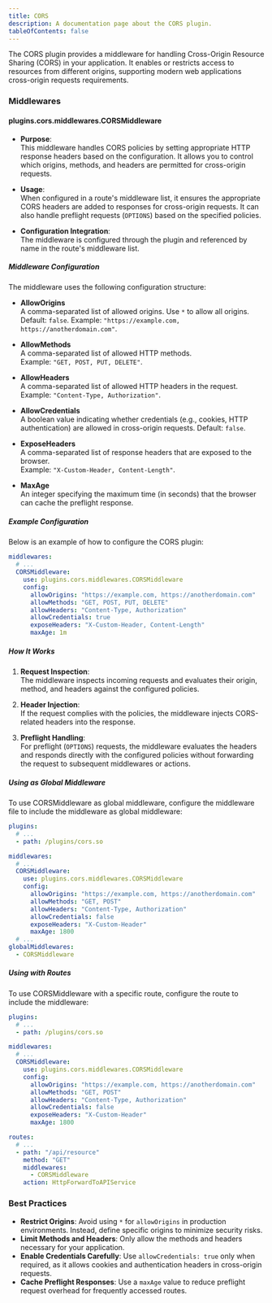 ```yaml
---
title: CORS
description: A documentation page about the CORS plugin.
tableOfContents: false
---
```


The CORS plugin provides a middleware for handling Cross-Origin Resource Sharing (CORS) in your application. It enables or restricts access to resources from different origins, supporting modern web applications cross-origin requests requirements.

### Middlewares

#### plugins.cors.middlewares.CORSMiddleware

- **Purpose**:  
  This middleware handles CORS policies by setting appropriate HTTP response headers based on the configuration. It allows you to control which origins, methods, and headers are permitted for cross-origin requests.

- **Usage**:  
  When configured in a route's middleware list, it ensures the appropriate CORS headers are added to responses for cross-origin requests. It can also handle preflight requests (`OPTIONS`) based on the specified policies.

- **Configuration Integration**:  
  The middleware is configured through the plugin and referenced by name in the route's middleware list.

##### Middleware Configuration

The middleware uses the following configuration structure:

- **AllowOrigins**  
  A comma-separated list of allowed origins. Use `*` to allow all origins. Default: `false`.
  Example: `"https://example.com, https://anotherdomain.com"`.

- **AllowMethods**  
  A comma-separated list of allowed HTTP methods.  
  Example: `"GET, POST, PUT, DELETE"`.

- **AllowHeaders**  
  A comma-separated list of allowed HTTP headers in the request.  
  Example: `"Content-Type, Authorization"`.

- **AllowCredentials**  
  A boolean value indicating whether credentials (e.g., cookies, HTTP authentication) are allowed in cross-origin requests. Default: `false`.

- **ExposeHeaders**  
  A comma-separated list of response headers that are exposed to the browser.  
  Example: `"X-Custom-Header, Content-Length"`.

- **MaxAge**  
  An integer specifying the maximum time (in seconds) that the browser can cache the preflight response.

##### Example Configuration

Below is an example of how to configure the CORS plugin:

```yaml title="middlewares.yaml"
middlewares:
  # ...
  CORSMiddleware:
    use: plugins.cors.middlewares.CORSMiddleware
    config:
      allowOrigins: "https://example.com, https://anotherdomain.com"
      allowMethods: "GET, POST, PUT, DELETE"
      allowHeaders: "Content-Type, Authorization"
      allowCredentials: true
      exposeHeaders: "X-Custom-Header, Content-Length"
      maxAge: 1m
```

##### How It Works

1. **Request Inspection**:  
   The middleware inspects incoming requests and evaluates their origin, method, and headers against the configured policies.

2. **Header Injection**:  
   If the request complies with the policies, the middleware injects CORS-related headers into the response.

3. **Preflight Handling**:  
   For preflight (`OPTIONS`) requests, the middleware evaluates the headers and responds directly with the configured policies without forwarding the request to subsequent middlewares or actions.

##### Using as Global Middleware

To use CORSMiddleware as global middleware, configure the middleware file to include the middleware as global middleware:

```yaml title="plugins.yaml"
plugins:
  # ...
  - path: /plugins/cors.so
```

```yaml title="middlewares.yaml"
middlewares:
  # ...
  CORSMiddleware:
    use: plugins.cors.middlewares.CORSMiddleware
    config:
      allowOrigins: "https://example.com, https://anotherdomain.com"
      allowMethods: "GET, POST"
      allowHeaders: "Content-Type, Authorization"
      allowCredentials: false
      exposeHeaders: "X-Custom-Header"
      maxAge: 1800
  # ...
globalMiddlewares:
  - CORSMiddleware
```

##### Using with Routes

To use CORSMiddleware with a specific route, configure the route to include the middleware:

```yaml title="plugins.yaml"
plugins:
  # ...
  - path: /plugins/cors.so
```

```yaml title="middlewares.yaml"
middlewares:
  # ...
  CORSMiddleware:
    use: plugins.cors.middlewares.CORSMiddleware
    config:
      allowOrigins: "https://example.com, https://anotherdomain.com"
      allowMethods: "GET, POST"
      allowHeaders: "Content-Type, Authorization"
      allowCredentials: false
      exposeHeaders: "X-Custom-Header"
      maxAge: 1800
```

```yaml title="routes.yaml"
routes:
  # ...
  - path: "/api/resource"
    method: "GET"
    middlewares:
      - CORSMiddleware
    action: HttpForwardToAPIService
```

### Best Practices

- **Restrict Origins**: Avoid using `*` for `allowOrigins` in production environments. Instead, define specific origins to minimize security risks.
- **Limit Methods and Headers**: Only allow the methods and headers necessary for your application.
- **Enable Credentials Carefully**: Use `allowCredentials: true` only when required, as it allows cookies and authentication headers in cross-origin requests.
- **Cache Preflight Responses**: Use a `maxAge` value to reduce preflight request overhead for frequently accessed routes.
